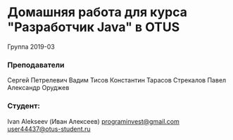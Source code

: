 # Домашняя работа для курса "Разработчик Java" в OTUS

Группа 2019-03

### Преподаватели
Сергей Петрелевич
Вадим Тисов
Константин Тарасов
Стрекалов Павел
Александр Оруджев

### Студент:
Ivan Alekseev (Иван Алексеев)
programinvest@gmail.com
user44437@otus-student.ru
